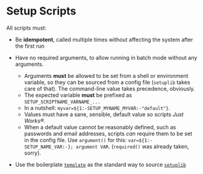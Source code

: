 Setup Scripts
===============

All scripts must:

- Be **idempotent**, called multiple times without affecting the system after the first run

- Have no required arguments, to allow running in batch mode without any arguments.
  - Arguments **must** be allowed to be set from a shell or environment variable,
     so they can be sourced from a config file (`setuplib` takes care of that).
     The command-line value takes precedence, obviously.
  - The expected variable **must** be prefixed as `SETUP_SCRIPTNAME_VARNAME_...`
  - In a nutshell: `myvar=${1:-SETUP_MYNAME_MYVAR:-"default"}`.
  - Values must have a sane, sensible, default value so scripts _Just Works®_.
  - When a default value cannot be reasonably defined, such as passwords and
     email addresses, scripts _can_ require them to be set in the config file.
     Use `argument()` for this: `var=${1:-SETUP_NAME_VAR:-}; argument VAR`.
     (`required()` was already taken, sorry).

- Use the boilerplate [`template`](template) as the standard way to source [`setuplib`](../setuplib)
